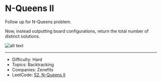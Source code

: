 # N-Queens II

Follow up for N-Queens problem.

Now, instead outputting board configurations, return the total number of distinct solutions.

![alt text](8-queens.png)

---

* Difficulty: Hard
* Topics: Backtracking
* Companies: Zenefits
* LeetCode: [52. N-Queens II](https://leetcode.com/problems/n-queens-ii/description/)
